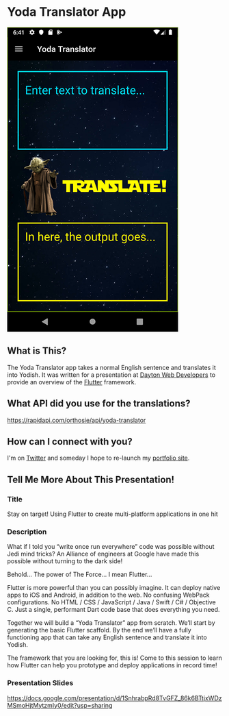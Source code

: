 # Yoda Translator App

![A screenshot of the Yoda Translator App](screenshot.png)

## What is This?

The Yoda Translator app takes a normal English sentence and translates it into Yodish. It was written for a presentation at [Dayton Web Developers](https://www.meetup.com/dayton-web-developers/) to provide an overview of the [Flutter](https://flutter.dev/) framework.

## What API did you use for the translations?
https://rapidapi.com/orthosie/api/yoda-translator

## How can I connect with you?
I'm on [Twitter](https://twitter.com/MatthewJones517) and someday I hope to re-launch my [portfolio site](http://www.MatthewRJones.me).

## Tell Me More About This Presentation!

### Title
Stay on target! Using Flutter to create multi-platform applications in one hit

### Description

What if I told you “write once run everywhere” code was possible without Jedi mind tricks? An Alliance of engineers at Google have made this possible without turning to the dark side!

Behold... The power of The Force... I mean Flutter...

Flutter is more powerful than you can possibly imagine. It can deploy native apps to iOS and Android, in addition to the web. No confusing WebPack configurations. No HTML / CSS / JavaScript / Java / Swift / C# / Objective C. Just a single, performant Dart code base that does everything you need.

Together we will build a “Yoda Translator” app from scratch. We’ll start by generating the basic Flutter scaffold. By the end we’ll have a fully functioning app that can take any English sentence and translate it into Yodish.

The framework that you are looking for, this is! Come to this session to learn how Flutter can help you prototype and deploy applications in record time!

### Presentation Slides
https://docs.google.com/presentation/d/1SnhrabpRd8TvGFZ_86k6BTtjxWDzMSmoHjtMytzmIy0/edit?usp=sharing